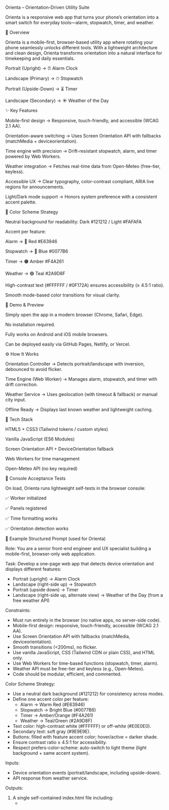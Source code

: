 Orienta – Orientation-Driven Utility Suite

Orienta is a responsive web app that turns your phone’s orientation into a smart switch for everyday tools—alarm, stopwatch, timer, and weather.

🚀 Overview

Orienta is a mobile-first, browser-based utility app where rotating your phone seamlessly unlocks different tools. With a lightweight architecture and clean design, Orienta transforms orientation into a natural interface for timekeeping and daily essentials.

Portrait (Upright) → ⏰ Alarm Clock

Landscape (Primary) → ⏱ Stopwatch

Portrait (Upside-Down) → ⏳ Timer

Landscape (Secondary) → ☀️ Weather of the Day

✨ Key Features

Mobile-first design → Responsive, touch-friendly, and accessible (WCAG 2.1 AA).

Orientation-aware switching → Uses Screen Orientation API with fallbacks (matchMedia + deviceorientation).

Time engine with precision → Drift-resistant stopwatch, alarm, and timer powered by Web Workers.

Weather integration → Fetches real-time data from Open-Meteo
 (free-tier, keyless).

Accessible UX → Clear typography, color-contrast compliant, ARIA live regions for announcements.

Light/Dark mode support → Honors system preference with a consistent accent palette.

🎨 Color Scheme Strategy

Neutral background for readability: Dark #121212 / Light #FAFAFA

Accent per feature:

Alarm → 🔴 Red #E63946

Stopwatch → 🔵 Blue #0077B6

Timer → 🟠 Amber #F4A261

Weather → 🟢 Teal #2A9D8F

High-contrast text (#FFFFFF / #0F172A) ensures accessibility (≥ 4.5:1 ratio).

Smooth mode-based color transitions for visual clarity.

📱 Demo & Preview

Simply open the app in a modern browser (Chrome, Safari, Edge).

No installation required.

Fully works on Android and iOS mobile browsers.

Can be deployed easily via GitHub Pages, Netlify, or Vercel.

⚙️ How It Works

Orientation Controller → Detects portrait/landscape with inversion, debounced to avoid flicker.

Time Engine (Web Worker) → Manages alarm, stopwatch, and timer with drift correction.

Weather Service → Uses geolocation (with timeout & fallback) or manual city input.

Offline Ready → Displays last known weather and lightweight caching.

🧩 Tech Stack

HTML5 + CSS3 (Tailwind tokens / custom styles)

Vanilla JavaScript (ES6 Modules)

Screen Orientation API + DeviceOrientation fallback

Web Workers for time management

Open-Meteo API (no key required)

🧪 Console Acceptance Tests

On load, Orienta runs lightweight self-tests in the browser console:

✅ Worker initialized

✅ Panels registered

✅ Time formatting works

✅ Orientation detection works

📓 Example Structured Prompt (used for Orienta)

Role:
You are a senior front-end engineer and UX specialist building a mobile-first, browser-only web application.

Task:
Develop a one-page web app that detects device orientation and displays different features:
- Portrait (upright) → Alarm Clock
- Landscape (right-side up) → Stopwatch
- Portrait (upside down) → Timer
- Landscape (right-side up, alternate view) → Weather of the Day (from a free weather API)

Constraints:
- Must run entirely in the browser (no native apps, no server-side code).
- Mobile-first design: responsive, touch-friendly, accessible (WCAG 2.1 AA).
- Use Screen Orientation API with fallbacks (matchMedia, deviceorientation).
- Smooth transitions (<200ms), no flicker.
- Use vanilla JavaScript, CSS (Tailwind CDN or plain CSS), and HTML only.
- Use Web Workers for time-based functions (stopwatch, timer, alarm).
- Weather API must be free-tier and keyless (e.g., Open-Meteo).
- Code should be modular, efficient, and commented.

Color Scheme Strategy:
- Use a neutral dark background (#121212) for consistency across modes.
- Define one accent color per feature:
  - Alarm → Warm Red (#E63946)
  - Stopwatch → Bright Blue (#0077B6)
  - Timer → Amber/Orange (#F4A261)
  - Weather → Teal/Green (#2A9D8F)
- Text color: high-contrast white (#FFFFFF) or off-white (#E0E0E0).
- Secondary text: soft gray (#9E9E9E).
- Buttons: filled with feature accent color; hover/active = darker shade.
- Ensure contrast ratio ≥ 4.5:1 for accessibility.
- Respect prefers-color-scheme: auto-switch to light theme (light background + same accent system).

Inputs:
- Device orientation events (portrait/landscape, including upside-down).
- API response from weather service.

Outputs:
1. A single self-contained index.html file including:
   - <style> section with color tokens and responsive design
   - <script type="module"> with orientation controller, time engine, weather service
   - UI panels for Alarm, Stopwatch, Timer, Weather
2. Inline comments explaining logic and color usage.
3. Console-based test harness that verifies:
   - Orientation correctly switches to each feature
   - Stopwatch precision (ms level)
   - Timer and Alarm accuracy across tab switches
   - Weather loads with offline fallback
   - Each mode applies its feature-specific accent color
4. Explanation (short text) of how orientation detection, fallback logic, and color strategy are implemented.

Format:
- Section 1: Full Code (index.html)
- Section 2: Console Test Cases
- Section 3: Explanation of Approach
- Section 4: Color Scheme & Accessibility Notes
